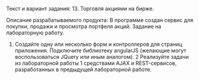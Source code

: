 Текст и вариант задания:
13. Торговля акциями на бирже.

Описание разрабатываемого продукта:
В программе создан сервис для покупки, продажи и просмотра портфеля акций.
Задание на лабораторную работу.
1. Создайте одну или несколько форм и контроллеров для страниц приложения.
Подключите библиотеку angularJS (желающие могут воспользоваться JQuery или иным
аналогом).
2 Реализуйте задачи из лабораторной работы 1 средствами AJAX и REST-сервисов,
разработанных в предыдущей лабораторной работе.
